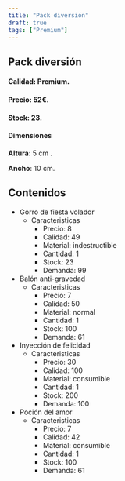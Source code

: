 ```yaml
---
title: "Pack diversión"
draft: true
tags: ["Premium"]
---
```

## Pack diversión
#### Calidad: Premium.
#### Precio: 52€.
#### Stock: 23.
#### Dimensiones
**Altura**: 5 cm .

**Ancho**: 10 cm.
## Contenidos
- Gorro de fiesta volador
    - Caracteristicas
        - Precio: 8
        - Calidad: 49
        - Material: indestructible
        - Cantidad: 1
        - Stock: 23
        - Demanda: 99
- Balón anti-gravedad
    - Caracteristicas
        - Precio: 7
        - Calidad: 50
        - Material: normal
        - Cantidad: 1
        - Stock: 100
        - Demanda: 61
- Inyección de felicidad
    - Caracteristicas
        - Precio: 30
        - Calidad: 100
        - Material: consumible
        - Cantidad: 1
        - Stock: 200
        - Demanda: 100
- Poción del amor
    - Caracteristicas
        - Precio: 7
        - Calidad: 42
        - Material: consumible
        - Cantidad: 1
        - Stock: 100
        - Demanda: 61
